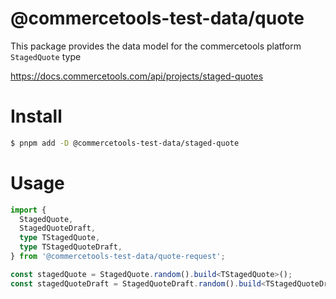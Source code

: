 # @commercetools-test-data/quote

This package provides the data model for the commercetools platform `StagedQuote` type

https://docs.commercetools.com/api/projects/staged-quotes

# Install

```bash
$ pnpm add -D @commercetools-test-data/staged-quote
```

# Usage

```ts
import {
  StagedQuote,
  StagedQuoteDraft,
  type TStagedQuote,
  type TStagedQuoteDraft,
} from '@commercetools-test-data/quote-request';

const stagedQuote = StagedQuote.random().build<TStagedQuote>();
const stagedQuoteDraft = StagedQuoteDraft.random().build<TStagedQuoteDraft>();
```
